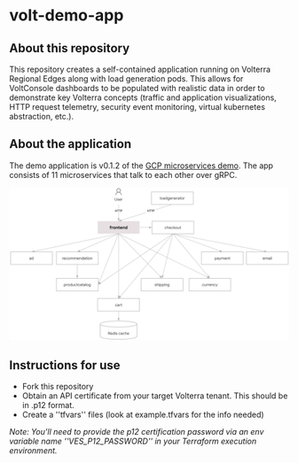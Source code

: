 # volt-demo-app

## About this repository

This repository creates a self-contained application running on Volterra Regional Edges
along with load generation pods. This allows for VoltConsole dashboards to be populated with 
realistic data in order to demonstrate key Volterra concepts (traffic and application visualizations, 
HTTP request telemetry, security event monitoring, virtual kubernetes abstraction, etc.).

## About the application

The demo application is v0.1.2 of the [GCP microservices demo](https://github.com/GoogleCloudPlatform/microservices-demo).
The app consists of 11 microservices that talk to each other over gRPC.

![demo arch](https://github.com/GoogleCloudPlatform/microservices-demo/blob/master/docs/img/architecture-diagram.png)

## Instructions for use

- Fork this repository
- Obtain an API certificate from your target Volterra tenant. This should be in .p12 format. 
- Create a ''tfvars'' files (look at example.tfvars for the info needed)

*Note: You'll need to provide the p12 certification password via an env variable name ''VES_P12_PASSWORD'' in your Terraform execution environment.*